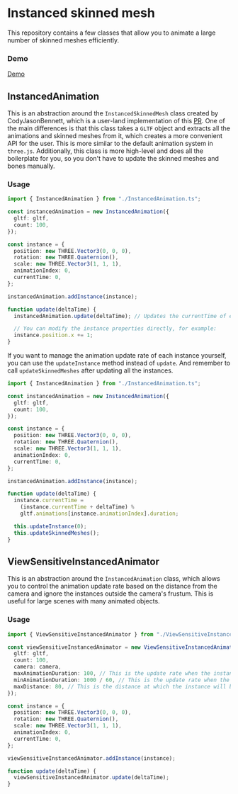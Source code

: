 # Instanced skinned mesh
This repository contains a few classes that allow you to animate a large number of skinned meshes efficiently.

### Demo
[Demo](https://codesandbox.io/p/github/luis-herasme/instanced-skinned-mesh/main?file=%2Fsrc%2Finstanced-animation%2Fview-sensitive-instanced-animator.ts%3A51%2C47&layout=%257B%2522sidebarPanel%2522%253A%2522EXPLORER%2522%252C%2522rootPanelGroup%2522%253A%257B%2522direction%2522%253A%2522horizontal%2522%252C%2522contentType%2522%253A%2522UNKNOWN%2522%252C%2522type%2522%253A%2522PANEL_GROUP%2522%252C%2522id%2522%253A%2522ROOT_LAYOUT%2522%252C%2522panels%2522%253A%255B%257B%2522type%2522%253A%2522PANEL_GROUP%2522%252C%2522contentType%2522%253A%2522UNKNOWN%2522%252C%2522direction%2522%253A%2522vertical%2522%252C%2522id%2522%253A%2522clq2zarx10006356ocduye8ea%2522%252C%2522sizes%2522%253A%255B63.656387835763596%252C36.343612164236404%255D%252C%2522panels%2522%253A%255B%257B%2522type%2522%253A%2522PANEL_GROUP%2522%252C%2522contentType%2522%253A%2522EDITOR%2522%252C%2522direction%2522%253A%2522horizontal%2522%252C%2522id%2522%253A%2522EDITOR%2522%252C%2522panels%2522%253A%255B%257B%2522type%2522%253A%2522PANEL%2522%252C%2522contentType%2522%253A%2522EDITOR%2522%252C%2522id%2522%253A%2522clq2zarx10002356ofhj9yg9j%2522%257D%255D%257D%252C%257B%2522type%2522%253A%2522PANEL_GROUP%2522%252C%2522contentType%2522%253A%2522SHELLS%2522%252C%2522direction%2522%253A%2522horizontal%2522%252C%2522id%2522%253A%2522SHELLS%2522%252C%2522panels%2522%253A%255B%257B%2522type%2522%253A%2522PANEL%2522%252C%2522contentType%2522%253A%2522SHELLS%2522%252C%2522id%2522%253A%2522clq2zarx10004356ompy0ygrz%2522%257D%255D%252C%2522sizes%2522%253A%255B100%255D%257D%255D%257D%252C%257B%2522type%2522%253A%2522PANEL_GROUP%2522%252C%2522contentType%2522%253A%2522DEVTOOLS%2522%252C%2522direction%2522%253A%2522vertical%2522%252C%2522id%2522%253A%2522DEVTOOLS%2522%252C%2522panels%2522%253A%255B%257B%2522type%2522%253A%2522PANEL%2522%252C%2522contentType%2522%253A%2522DEVTOOLS%2522%252C%2522id%2522%253A%2522clq2zarx10005356o75wwvy81%2522%257D%255D%252C%2522sizes%2522%253A%255B100%255D%257D%255D%252C%2522sizes%2522%253A%255B40%252C60%255D%257D%252C%2522tabbedPanels%2522%253A%257B%2522clq2zarx10002356ofhj9yg9j%2522%253A%257B%2522id%2522%253A%2522clq2zarx10002356ofhj9yg9j%2522%252C%2522tabs%2522%253A%255B%257B%2522id%2522%253A%2522clq303lpx0002356o60fhlog3%2522%252C%2522mode%2522%253A%2522permanent%2522%252C%2522type%2522%253A%2522FILE%2522%252C%2522initialSelections%2522%253A%255B%257B%2522startLineNumber%2522%253A51%252C%2522startColumn%2522%253A47%252C%2522endLineNumber%2522%253A51%252C%2522endColumn%2522%253A47%257D%255D%252C%2522filepath%2522%253A%2522%252Fsrc%252Finstanced-animation%252Fview-sensitive-instanced-animator.ts%2522%252C%2522state%2522%253A%2522IDLE%2522%257D%255D%252C%2522activeTabId%2522%253A%2522clq303lpx0002356o60fhlog3%2522%257D%252C%2522clq2zarx10005356o75wwvy81%2522%253A%257B%2522id%2522%253A%2522clq2zarx10005356o75wwvy81%2522%252C%2522activeTabId%2522%253A%2522clq2zg9el0109356o8xgg79lc%2522%252C%2522tabs%2522%253A%255B%257B%2522type%2522%253A%2522TASK_PORT%2522%252C%2522taskId%2522%253A%2522dev%2522%252C%2522port%2522%253A5173%252C%2522id%2522%253A%2522clq2zg9el0109356o8xgg79lc%2522%252C%2522mode%2522%253A%2522permanent%2522%252C%2522path%2522%253A%2522%252F%2522%257D%255D%257D%252C%2522clq2zarx10004356ompy0ygrz%2522%253A%257B%2522id%2522%253A%2522clq2zarx10004356ompy0ygrz%2522%252C%2522activeTabId%2522%253A%2522clq2zatna007j356ow26rkr1g%2522%252C%2522tabs%2522%253A%255B%257B%2522id%2522%253A%2522clq2zarx10003356o2f4ii0ct%2522%252C%2522mode%2522%253A%2522permanent%2522%252C%2522type%2522%253A%2522TERMINAL%2522%252C%2522shellId%2522%253A%2522clq2zats0000negdobz4s7bxq%2522%257D%252C%257B%2522type%2522%253A%2522TASK_LOG%2522%252C%2522taskId%2522%253A%2522dev%2522%252C%2522id%2522%253A%2522clq2zatna007j356ow26rkr1g%2522%252C%2522mode%2522%253A%2522permanent%2522%257D%252C%257B%2522type%2522%253A%2522TASK_LOG%2522%252C%2522taskId%2522%253A%2522CSB_RUN_OUTSIDE_CONTAINER%253D1%2520devcontainer%2520templates%2520apply%2520--template-id%2520%255C%2522ghcr.io%252Fdevcontainers%252Ftemplates%252Ftypescript-node%255C%2522%2520--template-args%2520%27%257B%257D%27%2520--features%2520%27%255B%255D%27%2522%252C%2522id%2522%253A%2522clq2zcwqo00dc356o7u73gzby%2522%252C%2522mode%2522%253A%2522permanent%2522%257D%255D%257D%257D%252C%2522showDevtools%2522%253Atrue%252C%2522showShells%2522%253Atrue%252C%2522showSidebar%2522%253Atrue%252C%2522sidebarPanelSize%2522%253A15%257D)

## InstancedAnimation

This is an abstraction around the `InstancedSkinnedMesh` class created by CodyJasonBennett, which is a user-land implementation of this [PR](https://github.com/mrdoob/three.js/pull/22667).
One of the main differences is that this class takes a `GLTF` object and extracts all the animations and skinned meshes from it, which creates a more convenient API for the user. This is more similar to the default animation system in `three.js`. Additionally, this class is more high-level and does all the boilerplate for you, so you don't have to update the skinned meshes and bones manually.

### Usage

```ts
import { InstancedAnimation } from "./InstancedAnimation.ts";

const instancedAnimation = new InstancedAnimation({
  gltf: gltf,
  count: 100,
});

const instance = {
  position: new THREE.Vector3(0, 0, 0),
  rotation: new THREE.Quaternion(),
  scale: new THREE.Vector3(1, 1, 1),
  animationIndex: 0,
  currentTime: 0,
};

instancedAnimation.addInstance(instance);

function update(deltaTime) {
  instancedAnimation.update(deltaTime); // Updates the currentTime of each instance

  // You can modify the instance properties directly, for example:
  instance.position.x += 1;
}
```

If you want to manage the animation update rate of each instance yourself, you can use the `updateInstance` method instead of `update`. And remember to call `updateSkinnedMeshes` after updating all the instances.

```ts
import { InstancedAnimation } from "./InstancedAnimation.ts";

const instancedAnimation = new InstancedAnimation({
  gltf: gltf,
  count: 100,
});

const instance = {
  position: new THREE.Vector3(0, 0, 0),
  rotation: new THREE.Quaternion(),
  scale: new THREE.Vector3(1, 1, 1),
  animationIndex: 0,
  currentTime: 0,
};

instancedAnimation.addInstance(instance);

function update(deltaTime) {
  instance.currentTime =
    (instance.currentTime + deltaTime) %
    gltf.animations[instance.animationIndex].duration;

  this.updateInstance(0);
  this.updateSkinnedMeshes();
}
```

## ViewSensitiveInstancedAnimator

This is an abstraction around the `InstancedAnimation` class, which allows you to control the animation update rate based on the distance from the camera and ignore the instances outside the camera's frustum. This is useful for large scenes with many animated objects.

### Usage

```ts
import { ViewSensitiveInstancedAnimator } from "./ViewSensitiveInstancedAnimator.ts";

const viewSensitiveInstancedAnimator = new ViewSensitiveInstancedAnimator({
  gltf: gltf,
  count: 100,
  camera: camera,
  maxAnimationDuration: 100, // This is the update rate when the instance is at `maxDistance`
  minAnimationDuration: 1000 / 60, // This is the update rate when the instance in front of the camera
  maxDistance: 80, // This is the distance at which the instance will be updated at `maxAnimationDuration`
});

const instance = {
  position: new THREE.Vector3(0, 0, 0),
  rotation: new THREE.Quaternion(),
  scale: new THREE.Vector3(1, 1, 1),
  animationIndex: 0,
  currentTime: 0,
};

viewSensitiveInstancedAnimator.addInstance(instance);

function update(deltaTime) {
  viewSensitiveInstancedAnimator.update(deltaTime);
}
```
